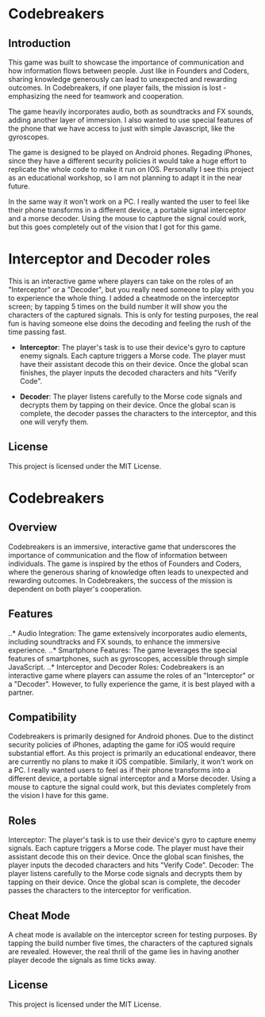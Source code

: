 # Codebreakers

## Introduction

This game was built to showcase the importance of communication and how information flows between people. Just like in Founders and Coders, sharing knowledge generously can lead to unexpected and rewarding outcomes. In Codebreakers, if one player fails, the mission is lost - emphasizing the need for teamwork and cooperation.

The game heavily incorporates audio, both as soundtracks and FX sounds, adding another layer of immersion. I also wanted to use special features of the phone that we have access to just with simple Javascript, like the gyroscopes.

The game is designed to be played on Android phones. Regading iPhones, since they have a different security policies it would take a huge effort to replicate the whole code to make it run on IOS. Personally I see this project as an educational workshop, so I am not planning to adapt it in the near future.

In the same way it won't work on a PC. I really wanted the user to feel like their phone transforms in a different device, a portable signal interceptor and a morse decoder. Using the mouse to capture the signal could work, but this goes completely out of the vision that I got for this game.

# Interceptor and Decoder roles

This is an interactive game where players can take on the roles of an "Interceptor" or a "Decoder", but you really need someone to play with you to experience the whole thing.
I added a cheatmode on the interceptor screen; by tapping 5 times on the build number it will show you the characters of the captured signals. This is only for testing purposes, the real fun is having someone else doins the decoding and feeling the rush of the time passing fast.

- **Interceptor**: The player's task is to use their device's gyro to capture enemy signals. Each capture triggers a Morse code. The player must have their assistant decode this on their device. Once the global scan finishes, the player inputs the decoded characters and hits "Verify Code".

- **Decoder**: The player listens carefully to the Morse code signals and decrypts them by tapping on their device. Once the global scan is complete, the decoder passes the characters to the interceptor, and this one will veryfy them.


## License

This project is licensed under the MIT License.


# Codebreakers

## Overview
Codebreakers is an immersive, interactive game that underscores the importance of communication and the flow of information between individuals. The game is inspired by the ethos of Founders and Coders, where the generous sharing of knowledge often leads to unexpected and rewarding outcomes. In Codebreakers, the success of the mission is dependent on both player's cooperation.

## Features
..* Audio Integration: The game extensively incorporates audio elements, including soundtracks and FX sounds, to enhance the immersive experience.
..* Smartphone Features: The game leverages the special features of smartphones, such as gyroscopes, accessible through simple JavaScript.
..* Interceptor and Decoder Roles: Codebreakers is an interactive game where players can assume the roles of an "Interceptor" or a "Decoder". However, to fully experience the game, it is best played with a partner.

## Compatibility
Codebreakers is primarily designed for Android phones. Due to the distinct security policies of iPhones, adapting the game for iOS would require substantial effort. As this project is primarily an educational endeavor, there are currently no plans to make it iOS compatible. Similarly, it won't work on a PC. I really wanted users to feel as if their phone transforms into a different device, a portable signal interceptor and a Morse decoder. Using a mouse to capture the signal could work, but this deviates completely from the vision I have for this game.

## Roles
Interceptor: The player's task is to use their device's gyro to capture enemy signals. Each capture triggers a Morse code. The player must have their assistant decode this on their device. Once the global scan finishes, the player inputs the decoded characters and hits "Verify Code".
Decoder: The player listens carefully to the Morse code signals and decrypts them by tapping on their device. Once the global scan is complete, the decoder passes the characters to the interceptor for verification.

## Cheat Mode
A cheat mode is available on the interceptor screen for testing purposes. By tapping the build number five times, the characters of the captured signals are revealed. However, the real thrill of the game lies in having another player decode the signals as time ticks away.

## License
This project is licensed under the MIT License.